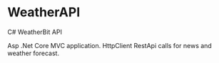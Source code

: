 # WeatherAPI
C# WeatherBit API 

Asp .Net Core MVC application. HttpClient RestApi calls for news and weather forecast.
